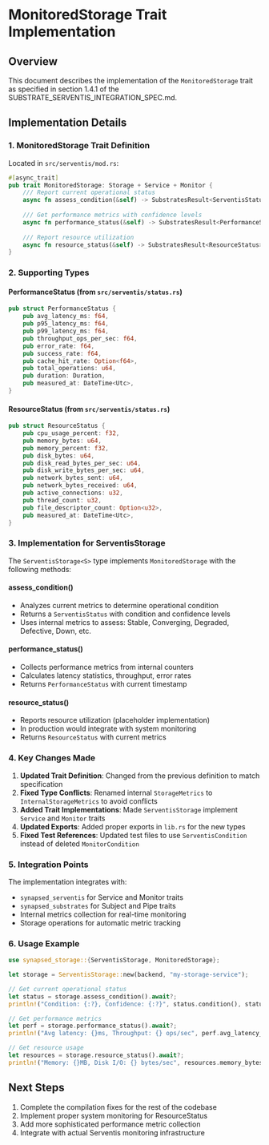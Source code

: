 # MonitoredStorage Trait Implementation

## Overview
This document describes the implementation of the `MonitoredStorage` trait as specified in section 1.4.1 of the SUBSTRATE_SERVENTIS_INTEGRATION_SPEC.md.

## Implementation Details

### 1. MonitoredStorage Trait Definition
Located in `src/serventis/mod.rs`:

```rust
#[async_trait]
pub trait MonitoredStorage: Storage + Service + Monitor {
    /// Report current operational status
    async fn assess_condition(&self) -> SubstratesResult<ServentisStatus>;
    
    /// Get performance metrics with confidence levels
    async fn performance_status(&self) -> SubstratesResult<PerformanceStatus>;
    
    /// Report resource utilization
    async fn resource_status(&self) -> SubstratesResult<ResourceStatus>;
}
```

### 2. Supporting Types

#### PerformanceStatus (from `src/serventis/status.rs`)
```rust
pub struct PerformanceStatus {
    pub avg_latency_ms: f64,
    pub p95_latency_ms: f64,
    pub p99_latency_ms: f64,
    pub throughput_ops_per_sec: f64,
    pub error_rate: f64,
    pub success_rate: f64,
    pub cache_hit_rate: Option<f64>,
    pub total_operations: u64,
    pub duration: Duration,
    pub measured_at: DateTime<Utc>,
}
```

#### ResourceStatus (from `src/serventis/status.rs`)
```rust
pub struct ResourceStatus {
    pub cpu_usage_percent: f32,
    pub memory_bytes: u64,
    pub memory_percent: f32,
    pub disk_bytes: u64,
    pub disk_read_bytes_per_sec: u64,
    pub disk_write_bytes_per_sec: u64,
    pub network_bytes_sent: u64,
    pub network_bytes_received: u64,
    pub active_connections: u32,
    pub thread_count: u32,
    pub file_descriptor_count: Option<u32>,
    pub measured_at: DateTime<Utc>,
}
```

### 3. Implementation for ServentisStorage

The `ServentisStorage<S>` type implements `MonitoredStorage` with the following methods:

#### assess_condition()
- Analyzes current metrics to determine operational condition
- Returns a `ServentisStatus` with condition and confidence levels
- Uses internal metrics to assess: Stable, Converging, Degraded, Defective, Down, etc.

#### performance_status()
- Collects performance metrics from internal counters
- Calculates latency statistics, throughput, error rates
- Returns `PerformanceStatus` with current timestamp

#### resource_status()
- Reports resource utilization (placeholder implementation)
- In production would integrate with system monitoring
- Returns `ResourceStatus` with current metrics

### 4. Key Changes Made

1. **Updated Trait Definition**: Changed from the previous definition to match specification
2. **Fixed Type Conflicts**: Renamed internal `StorageMetrics` to `InternalStorageMetrics` to avoid conflicts
3. **Added Trait Implementations**: Made `ServentisStorage` implement `Service` and `Monitor` traits
4. **Updated Exports**: Added proper exports in `lib.rs` for the new types
5. **Fixed Test References**: Updated test files to use `ServentisCondition` instead of deleted `MonitorCondition`

### 5. Integration Points

The implementation integrates with:
- `synapsed_serventis` for Service and Monitor traits
- `synapsed_substrates` for Subject and Pipe traits
- Internal metrics collection for real-time monitoring
- Storage operations for automatic metric tracking

### 6. Usage Example

```rust
use synapsed_storage::{ServentisStorage, MonitoredStorage};

let storage = ServentisStorage::new(backend, "my-storage-service");

// Get current operational status
let status = storage.assess_condition().await?;
println!("Condition: {:?}, Confidence: {:?}", status.condition(), status.confidence());

// Get performance metrics
let perf = storage.performance_status().await?;
println!("Avg latency: {}ms, Throughput: {} ops/sec", perf.avg_latency_ms, perf.throughput_ops_per_sec);

// Get resource usage
let resources = storage.resource_status().await?;
println!("Memory: {}MB, Disk I/O: {} bytes/sec", resources.memory_bytes / 1_000_000, resources.disk_read_bytes_per_sec);
```

## Next Steps

1. Complete the compilation fixes for the rest of the codebase
2. Implement proper system monitoring for ResourceStatus
3. Add more sophisticated performance metric collection
4. Integrate with actual Serventis monitoring infrastructure